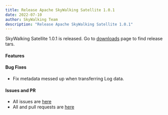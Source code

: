 ```yaml
---
title: Release Apache SkyWalking Satellite 1.0.1
date: 2022-07-10
author: SkyWalking Team
description: "Release Apache SkyWalking Satellite 1.0.1"
---
```


SkyWalking Satellite 1.0.1 is released. Go to [downloads](https://skywalking.apache.org/downloads) page to find release tars.

#### Features

#### Bug Fixes

- Fix metadata messed up when transferring Log data.

#### Issues and PR

- All issues are [here](https://github.com/apache/skywalking/milestone/137?closed=1)
- All and pull requests are [here](https://github.com/apache/skywalking-satellite/pulls?q=is%3Apr+milestone%3A1.1.0+is%3Aclosed)
